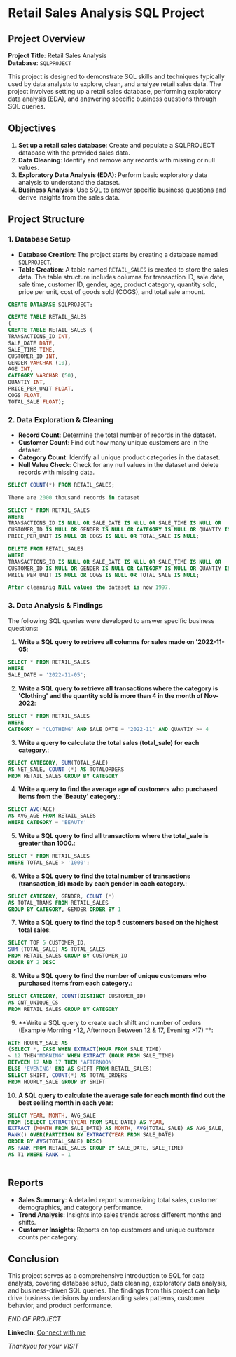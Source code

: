 # Retail Sales Analysis SQL Project

## Project Overview

**Project Title**: Retail Sales Analysis  
**Database**: `SQLPROJECT`

This project is designed to demonstrate SQL skills and techniques typically used by data analysts to explore, clean, and analyze retail sales data. The project involves setting up a retail sales database, performing exploratory data analysis (EDA), and answering specific business questions through SQL queries.

## Objectives

1. **Set up a retail sales database**: Create and populate a SQLPROJECT database with the provided sales data.
2. **Data Cleaning**: Identify and remove any records with missing or null values.
3. **Exploratory Data Analysis (EDA)**: Perform basic exploratory data analysis to understand the dataset.
4. **Business Analysis**: Use SQL to answer specific business questions and derive insights from the sales data.

## Project Structure

### 1. Database Setup

- **Database Creation**: The project starts by creating a database named `SQLPROJECT`.
- **Table Creation**: A table named `RETAIL_SALES` is created to store the sales data. The table structure includes columns for transaction ID, sale date, sale time, customer ID, gender, age, product category, quantity sold, price per unit, cost of goods sold (COGS), and total sale amount.

```sql
CREATE DATABASE SQLPROJECT;

CREATE TABLE RETAIL_SALES
(
CREATE TABLE RETAIL_SALES (
TRANSACTIONS_ID INT,
SALE_DATE DATE,
SALE_TIME TIME,
CUSTOMER_ID INT,
GENDER VARCHAR (10),
AGE INT,
CATEGORY VARCHAR (50), 
QUANTIY INT,
PRICE_PER_UNIT FLOAT,
COGS FLOAT,
TOTAL_SALE FLOAT);
```

### 2. Data Exploration & Cleaning

- **Record Count**: Determine the total number of records in the dataset.
- **Customer Count**: Find out how many unique customers are in the dataset.
- **Category Count**: Identify all unique product categories in the dataset.
- **Null Value Check**: Check for any null values in the dataset and delete records with missing data.

```sql
SELECT COUNT(*) FROM RETAIL_SALES;

There are 2000 thousand records in dataset

SELECT * FROM RETAIL_SALES
WHERE
TRANSACTIONS_ID IS NULL OR SALE_DATE IS NULL OR SALE_TIME IS NULL OR
CUSTOMER_ID IS NULL OR GENDER IS NULL OR CATEGORY IS NULL OR QUANTIY IS NULL OR 
PRICE_PER_UNIT IS NULL OR COGS IS NULL OR TOTAL_SALE IS NULL;

DELETE FROM RETAIL_SALES
WHERE
TRANSACTIONS_ID IS NULL OR SALE_DATE IS NULL OR SALE_TIME IS NULL OR
CUSTOMER_ID IS NULL OR GENDER IS NULL OR CATEGORY IS NULL OR QUANTIY IS NULL OR 
PRICE_PER_UNIT IS NULL OR COGS IS NULL OR TOTAL_SALE IS NULL;

After cleaninig NULL values the dataset is now 1997.

```

### 3. Data Analysis & Findings

The following SQL queries were developed to answer specific business questions:

1. **Write a SQL query to retrieve all columns for sales made on '2022-11-05**:
```sql
SELECT * FROM RETAIL_SALES
WHERE
SALE_DATE = '2022-11-05';
```

2. **Write a SQL query to retrieve all transactions where the category is 'Clothing' and the quantity sold is more than 4 in the month of Nov-2022**:
```sql
SELECT * FROM RETAIL_SALES
WHERE
CATEGORY = 'CLOTHING' AND SALE_DATE = '2022-11' AND QUANTIY >= 4 
```

3. **Write a query to calculate the total sales (total_sale) for each category.**:
```sql
SELECT CATEGORY, SUM(TOTAL_SALE)
AS NET_SALE, COUNT (*) AS TOTALORDERS
FROM RETAIL_SALES GROUP BY CATEGORY
```

4. **Write a query to find the average age of customers who purchased items from the 'Beauty' category.**:
```sql
SELECT AVG(AGE)
AS AVG_AGE FROM RETAIL_SALES
WHERE CATEGORY = 'BEAUTY'
```

5. **Write a SQL query to find all transactions where the total_sale is greater than 1000.**:
```sql
SELECT * FROM RETAIL_SALES
WHERE TOTAL_SALE > '1000';
```

6. **Write a SQL query to find the total number of transactions (transaction_id) made by each gender in each category.**:
```sql
SELECT CATEGORY, GENDER, COUNT (*)
AS TOTAL_TRANS FROM RETAIL_SALES
GROUP BY CATEGORY, GENDER ORDER BY 1
```

7. **Write a SQL query to find the top 5 customers based on the highest total sales**:
```sql
SELECT TOP 5 CUSTOMER_ID,
SUM (TOTAL_SALE) AS TOTAL_SALES
FROM RETAIL_SALES GROUP BY CUSTOMER_ID
ORDER BY 2 DESC 
```

8. **Write a SQL query to find the number of unique customers who purchased items from each category.**:
```sql
SELECT CATEGORY, COUNT(DISTINCT CUSTOMER_ID)
AS CNT_UNIQUE_CS
FROM RETAIL_SALES GROUP BY CATEGORY 
```

9. **Write a SQL query to create each shift and number of orders (Example Morning <12, Afternoon Between 12 & 17, Evening >17) **:
```sql
WITH HOURLY_SALE AS
(SELECT *, CASE WHEN EXTRACT(HOUR FROM SALE_TIME)
< 12 THEN'MORNING' WHEN EXTRACT (HOUR FROM SALE_TIME)
BETWEEN 12 AND 17 THEN 'AFTERNOON'
ELSE 'EVENING' END AS SHIFT FROM RETAIL_SALES)
SELECT SHIFT, COUNT(*) AS TOTAL_ORDERS
FROM HOURLY_SALE GROUP BY SHIFT 
```

10. **A SQL query to calculate the average sale for each month find out the best selling month in each year**:
```sql
SELECT YEAR, MONTH, AVG_SALE
FROM (SELECT EXTRACT(YEAR FROM SALE_DATE) AS YEAR,
EXTRACT (MONTH FROM SALE_DATE) AS MONTH, AVG(TOTAL_SALE) AS AVG_SALE,
RANK() OVER(PARTITION BY EXTRACT(YEAR FROM SALE_DATE)
ORDER BY AVG(TOTAL_SALE) DESC)
AS RANK FROM RETAIL_SALES GROUP BY SALE_DATE, SALE_TIME)
AS T1 WHERE RANK = 1
  
```

## Reports

- **Sales Summary**: A detailed report summarizing total sales, customer demographics, and category performance.
- **Trend Analysis**: Insights into sales trends across different months and shifts.
- **Customer Insights**: Reports on top customers and unique customer counts per category.

## Conclusion

This project serves as a comprehensive introduction to SQL for data analysts, covering database setup, data cleaning, exploratory data analysis, and business-driven SQL queries. The findings from this project can help drive business decisions by understanding sales patterns, customer behavior, and product performance.

                                                                       
*END OF PROJECT* 

 **LinkedIn**: [Connect with me](https://www.linkedin.com/in/vishal-porla-ba580a340/)

  *Thankyou for your VISIT*

